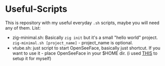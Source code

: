 # Useful-Scripts

This is repository with my useful everyday `.sh` scripts, maybe you will need any of them.
List:
- zig-minimal.sh: Basically `zig init` but it's a small "hello world" project.
    `zig-minimal.sh [project_name]` - project_name is optional.
- vtube.sh: just script to start OpenSeeFace, basically just shortcut. If you want to use it - place OpenSeeFace in your $HOME dir. (i used [THIS](https://github.com/DenchiSoft/VTubeStudio/wiki/Running-VTS-on-Linux/) to setup it for myself)
